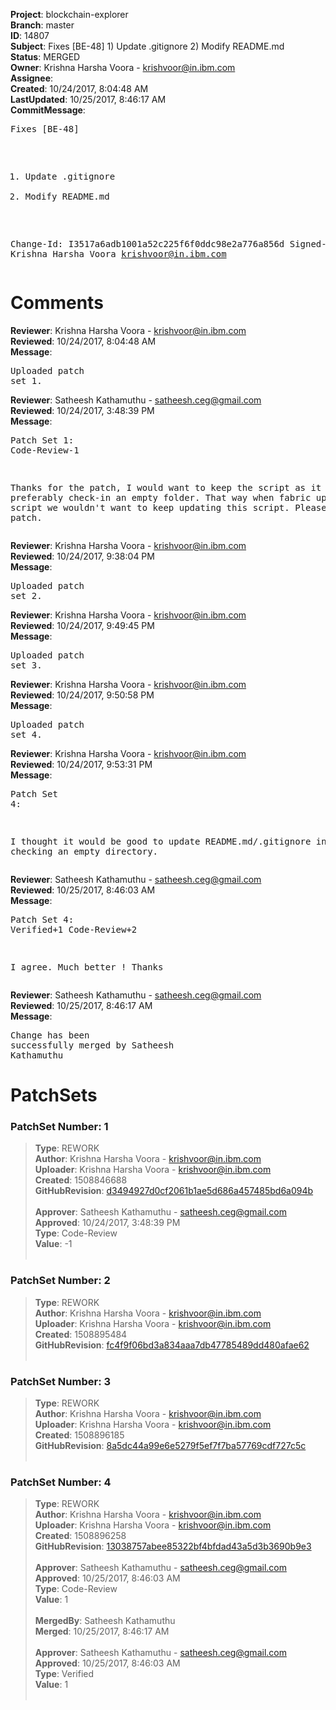<strong>Project</strong>: blockchain-explorer<br><strong>Branch</strong>: master<br><strong>ID</strong>: 14807<br><strong>Subject</strong>: Fixes [BE-48] 1) Update .gitignore 2) Modify README.md<br><strong>Status</strong>: MERGED<br><strong>Owner</strong>: Krishna Harsha Voora - krishvoor@in.ibm.com<br><strong>Assignee</strong>:<br><strong>Created</strong>: 10/24/2017, 8:04:48 AM<br><strong>LastUpdated</strong>: 10/25/2017, 8:46:17 AM<br><strong>CommitMessage</strong>:<br><pre>Fixes [BE-48]
1) Update .gitignore
2) Modify README.md

Change-Id: I3517a6adb1001a52c225f6f0ddc98e2a776a856d
Signed-off-by: Krishna Harsha Voora <krishvoor@in.ibm.com>
</pre><h1>Comments</h1><strong>Reviewer</strong>: Krishna Harsha Voora - krishvoor@in.ibm.com<br><strong>Reviewed</strong>: 10/24/2017, 8:04:48 AM<br><strong>Message</strong>: <pre>Uploaded patch set 1.</pre><strong>Reviewer</strong>: Satheesh Kathamuthu - satheesh.ceg@gmail.com<br><strong>Reviewed</strong>: 10/24/2017, 3:48:39 PM<br><strong>Message</strong>: <pre>Patch Set 1: Code-Review-1

Thanks for the patch, I would want to keep the script as it is and preferably check-in an empty folder. That way when fabric updates the script we wouldn't want to keep updating this script. Please update the patch.</pre><strong>Reviewer</strong>: Krishna Harsha Voora - krishvoor@in.ibm.com<br><strong>Reviewed</strong>: 10/24/2017, 9:38:04 PM<br><strong>Message</strong>: <pre>Uploaded patch set 2.</pre><strong>Reviewer</strong>: Krishna Harsha Voora - krishvoor@in.ibm.com<br><strong>Reviewed</strong>: 10/24/2017, 9:49:45 PM<br><strong>Message</strong>: <pre>Uploaded patch set 3.</pre><strong>Reviewer</strong>: Krishna Harsha Voora - krishvoor@in.ibm.com<br><strong>Reviewed</strong>: 10/24/2017, 9:50:58 PM<br><strong>Message</strong>: <pre>Uploaded patch set 4.</pre><strong>Reviewer</strong>: Krishna Harsha Voora - krishvoor@in.ibm.com<br><strong>Reviewed</strong>: 10/24/2017, 9:53:31 PM<br><strong>Message</strong>: <pre>Patch Set 4:

I thought it would be good to update README.md/.gitignore instead of checking an empty directory.</pre><strong>Reviewer</strong>: Satheesh Kathamuthu - satheesh.ceg@gmail.com<br><strong>Reviewed</strong>: 10/25/2017, 8:46:03 AM<br><strong>Message</strong>: <pre>Patch Set 4: Verified+1 Code-Review+2

I agree. Much better ! Thanks</pre><strong>Reviewer</strong>: Satheesh Kathamuthu - satheesh.ceg@gmail.com<br><strong>Reviewed</strong>: 10/25/2017, 8:46:17 AM<br><strong>Message</strong>: <pre>Change has been successfully merged by Satheesh Kathamuthu</pre><h1>PatchSets</h1><h3>PatchSet Number: 1</h3><blockquote><strong>Type</strong>: REWORK<br><strong>Author</strong>: Krishna Harsha Voora - krishvoor@in.ibm.com<br><strong>Uploader</strong>: Krishna Harsha Voora - krishvoor@in.ibm.com<br><strong>Created</strong>: 1508846688<br><strong>GitHubRevision</strong>: [d3494927d0cf2061b1ae5d686a457485bd6a094b](https://github.com/hyperledger/blockchain-explorer/commit/d3494927d0cf2061b1ae5d686a457485bd6a094b)<br><br><strong>Approver</strong>: Satheesh Kathamuthu - satheesh.ceg@gmail.com<br><strong>Approved</strong>: 10/24/2017, 3:48:39 PM<br><strong>Type</strong>: Code-Review<br><strong>Value</strong>: -1<br><br></blockquote><h3>PatchSet Number: 2</h3><blockquote><strong>Type</strong>: REWORK<br><strong>Author</strong>: Krishna Harsha Voora - krishvoor@in.ibm.com<br><strong>Uploader</strong>: Krishna Harsha Voora - krishvoor@in.ibm.com<br><strong>Created</strong>: 1508895484<br><strong>GitHubRevision</strong>: [fc4f9f06bd3a834aaa7db47785489dd480afae62](https://github.com/hyperledger/blockchain-explorer/commit/fc4f9f06bd3a834aaa7db47785489dd480afae62)<br><br></blockquote><h3>PatchSet Number: 3</h3><blockquote><strong>Type</strong>: REWORK<br><strong>Author</strong>: Krishna Harsha Voora - krishvoor@in.ibm.com<br><strong>Uploader</strong>: Krishna Harsha Voora - krishvoor@in.ibm.com<br><strong>Created</strong>: 1508896185<br><strong>GitHubRevision</strong>: [8a5dc44a99e6e5279f5ef7f7ba57769cdf727c5c](https://github.com/hyperledger/blockchain-explorer/commit/8a5dc44a99e6e5279f5ef7f7ba57769cdf727c5c)<br><br></blockquote><h3>PatchSet Number: 4</h3><blockquote><strong>Type</strong>: REWORK<br><strong>Author</strong>: Krishna Harsha Voora - krishvoor@in.ibm.com<br><strong>Uploader</strong>: Krishna Harsha Voora - krishvoor@in.ibm.com<br><strong>Created</strong>: 1508896258<br><strong>GitHubRevision</strong>: [13038757abee85322bf4bfdad43a5d3b3690b9e3](https://github.com/hyperledger/blockchain-explorer/commit/13038757abee85322bf4bfdad43a5d3b3690b9e3)<br><br><strong>Approver</strong>: Satheesh Kathamuthu - satheesh.ceg@gmail.com<br><strong>Approved</strong>: 10/25/2017, 8:46:03 AM<br><strong>Type</strong>: Code-Review<br><strong>Value</strong>: 1<br><br><strong>MergedBy</strong>: Satheesh Kathamuthu<br><strong>Merged</strong>: 10/25/2017, 8:46:17 AM<br><br><strong>Approver</strong>: Satheesh Kathamuthu - satheesh.ceg@gmail.com<br><strong>Approved</strong>: 10/25/2017, 8:46:03 AM<br><strong>Type</strong>: Verified<br><strong>Value</strong>: 1<br><br></blockquote>